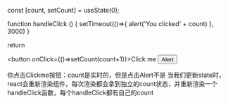 const [count, setCount] = useState(0);

function handleClick () {
    setTimeout(()=>{
        alert('You clicked' + count)
    }, 3000)
}

return <div>
    <button onClick={()=>setCount(count+1)}>Click me</button>
    <button onClick={handleClick}>Alert</button>
</div>

你点击Clickme按钮：count是实时的，但是点击Alert不是
当我们更新state时，react会重新渲染组件，每次渲染都会拿到独立的count状态，并重新渲染一个handleClick函数，每个handleClick都有自己的count
